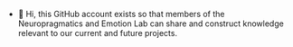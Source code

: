 - 👋 Hi, this GitHub account exists so that members of the Neuropragmatics and Emotion Lab can share and construct knowledge relevant to our current and future projects.

<!---
pell-lab/pell-lab is a ✨ special ✨ repository because its `README.md` (this file) appears on your GitHub profile.
You can click the Preview link to take a look at your changes.
--->
